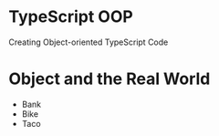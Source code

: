 # TypeScript OOP
Creating Object-oriented TypeScript Code

# Object and the Real World
-   Bank
-   Bike
-   Taco